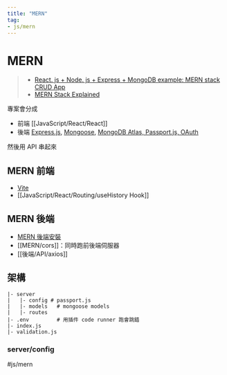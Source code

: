 ```yaml
---
title: "MERN"
tag: 
- js/mern
---
```

# MERN
>- [React. js + Node. js + Express + MongoDB example: MERN stack CRUD App](https://www.bezkoder.com/react-node-express-mongodb-mern-stack/)
>- [MERN Stack Explained](https://www.mongodb.com/mern-stack)

專案會分成
- 前端 [[JavaScript/React/React]] 
- 後端 [Express.js](後端/Express.js/Express.js.md), [Mongoose](後端/Database/noSQL/Mongoose/Mongoose.md), [MongoDB Atlas, Passport.js, OAuth](後端/MongoDB%20Atlas,%20Passport.js,%20OAuth/MongoDB%20Atlas,%20Passport.js,%20OAuth.md)

然後用 API 串起來

## MERN 前端
- [Vite](JavaScript/React/環境/Vite/Vite.md)
- [[JavaScript/React/Routing/useHistory Hook]]
## MERN 後端
- [MERN 後端安裝](MERN/MERN%20後端安裝.md)
- [[MERN/cors]]：同時跑前後端伺服器
- [[後端/API/axios]]

## 架構
```shell
|- server
|	|- config # passport.js
|	|- models	# mongoose models
|	|- routes	
|- .env			# 用插件 code runner 跑會跳錯
|- index.js
|- validation.js
```

### server/config


#js/mern 
